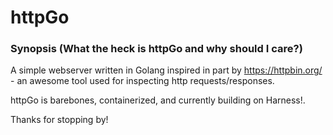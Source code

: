 # httpGo

### Synopsis (What the heck is httpGo and why should I care?)

A simple webserver written in Golang inspired in part by https://httpbin.org/ - an awesome tool used for inspecting http requests/responses. 

httpGo is barebones, containerized, and currently building on Harness!.

Thanks for stopping by!

<!--  ![](httpGo.gif) */ -->
